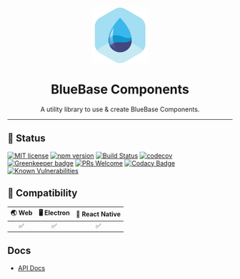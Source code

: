 <div align="center">
	<img width=125 height=125 src="assets/common/logo.png">
  <h1>
		BlueBase Components
	</h1>
  <p>A utility library to use & create BlueBase Components.</p>
</div>

<hr />

## 🎊 Status

[![MIT license](https://img.shields.io/badge/license-MIT-brightgreen.svg)](http://opensource.org/licenses/MIT)
[![npm version](https://img.shields.io/npm/v/@bluebase/components.svg?style=flat)](https://npmjs.org/package/@bluebase/components "View this project on npm")
[![Build Status](https://travis-ci.com/BlueBaseJS/components.svg?branch=master)](https://travis-ci.com/BlueBaseJS/components)
[![codecov](https://codecov.io/gh/BlueBaseJS/components/branch/master/graph/badge.svg)](https://codecov.io/gh/BlueBaseJS/components)
[![Greenkeeper badge](https://badges.greenkeeper.io/BlueBaseJS/components.svg)](https://greenkeeper.io/) [![PRs Welcome](https://img.shields.io/badge/PRs-welcome-brightgreen.svg)](https://github.com/BlueBaseJS/components/blob/master/CONTRIBUTING.md)
[![Codacy Badge](https://api.codacy.com/project/badge/Grade/3c79162871414b6aa7c15d1a423adeca)](https://www.codacy.com/app/BlueBaseJS/components?utm_source=github.com\&utm_medium=referral\&utm_content=BlueBaseJS/components\&utm_campaign=Badge_Grade)
[![Known Vulnerabilities](https://snyk.io/test/github/BlueBaseJS/components/badge.svg)](https://snyk.io/test/github/BlueBaseJS/components)

## 🤝 Compatibility

| 🌏 Web | 🖥 Electron | 📱 React Native |
| :----: | :---------: | :--------------: |
|   ✅   |      ✅     |        ✅       |

## Docs

*   [API Docs](https://bluebasejs.github.io/components/)
